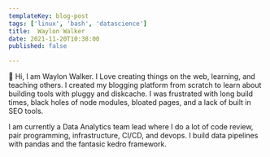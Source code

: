 ```yaml
---
templateKey: blog-post
tags: ['linux', 'bash', 'datascience']
title:  Waylon Walker
date: 2021-11-20T10:38:00
published: false

---
```


👋 Hi, I am Waylon Walker.  I Love creating things on the web, learning, and
teaching others.  I created my blogging platform from scratch to learn about
building tools with pluggy and diskcache.  I was frustrated with long build
times, black holes of node modules, bloated pages, and a lack of built in SEO
tools.

I am currently a Data Analytics team lead where I do a lot of code review, pair
programming, infrastructure, CI/CD, and devops.  I build data pipelines with
pandas and the fantasic kedro framework.
